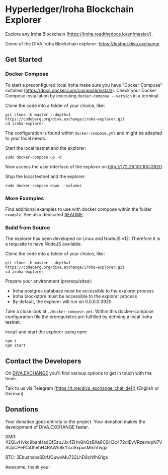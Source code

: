 # Hyperledger/Iroha Blockchain Explorer

Explore any Iroha Blockchain (https://iroha.readthedocs.io/en/master/).

Demo of the DIVA Iroha Blockchain explorer: https://testnet.diva.exchange

## Get Started 

### Docker Compose

To start a preconfigured local Iroha make sure you have "Docker Compose" installed (https://docs.docker.com/compose/install/). Check your Docker Compose installation by executing `docker-compose --version` in a terminal.

Clone the code into a folder of your choice, like:
```
git clone -b master --depth=1 https://codeberg.org/diva.exchange/iroha-explorer.git
cd iroha-explorer
```

The configuration is found within `docker-compose.yml` and might be adapted to your local needs.

Start the local testnet and the explorer:
```
sudo docker-compose up -d
```

Now access the user interface of the explorer on http://172.29.101.100:3920.

Stop the local testnet and the explorer:
```
sudo docker-compose down --volumes
```

### More Examples

Find additional examples to use with docker compose within the folder `example`. See also dedicated [README](https://codeberg.org/diva.exchange/iroha-explorer/src/example/README.md).

### Build from Source

The explorer has been developed on Linux and NodeJS v12. Therefore it is a requisite to have NodeJS available.

Clone the code into a folder of your choice, like:

```
git clone -b master --depth=1 https://codeberg.org/diva.exchange/iroha-explorer.git
cd iroha-explorer
```

Prepare your environment (prerequisites):

* Iroha postgres database must be accessible to the explorer process
* Iroha blockstore must be accessible to the explorer process
* By default, the explorer will run on 0.0.0.0:3920

Take a close look at `./docker-compose.yml`. Within this docker-compose configuration file the prerequisites are fulfilled by defining a local Iroha testnet.    

Install and start the explorer using npm:
```
npm i
npm start
```

## Contact the Developers

On [DIVA.EXCHANGE](https://www.diva.exchange) you'll find various options to get in touch with the team. 

Talk to us via Telegram [https://t.me/diva_exchange_chat_de]() (English or German).

## Donations

Your donation goes entirely to the project. Your donation makes the development of DIVA.EXCHANGE faster.

XMR: 42QLvHvkc9bahHadQfEzuJJx4ZHnGhQzBXa8C9H3c472diEvVRzevwpN7VAUpCPePCiDhehH4BAWh8kYicoSxpusMmhfwgx

BTC: 3Ebuzhsbs6DrUQuwvMu722LhD8cNfhG1gs

Awesome, thank you!
